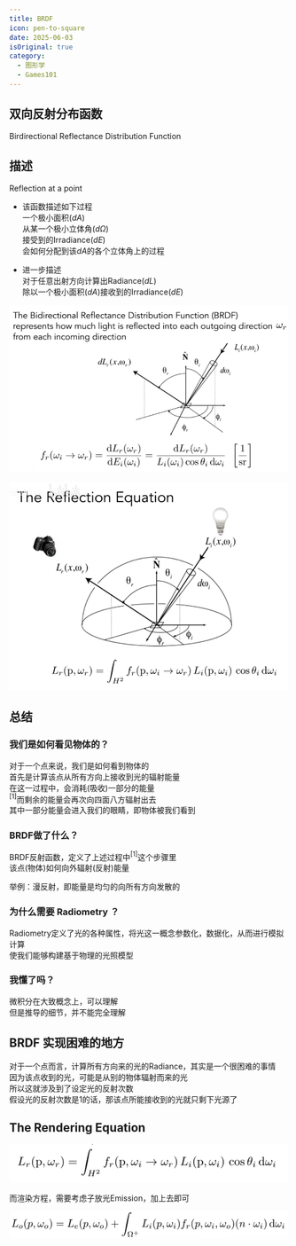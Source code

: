 ```yaml
---
title: BRDF
icon: pen-to-square
date: 2025-06-03
isOriginal: true
category:
  - 图形学
  - Games101
---
```


<!-- more -->

## 双向反射分布函数

Birdirectional Reflectance Distribution Function

## 描述

Reflection at a point

- 该函数描述如下过程  
一个极小面积($dA$)  
从某一个极小立体角($d\Omega$)  
接受到的Irradiance($dE$)  
会如何分配到该$dA$的各个立体角上的过程

- 进一步描述  
对于任意出射方向计算出Radiance($dL$)  
除以一个极小面积($dA$)接收到的Irradiance($dE$)  

![BRDF](./brdf/BRDF.png)

![Reflection Equation](./brdf/BRDF_Reflection_Equation.png)

## 总结

### 我们是如何看见物体的？

对于一个点来说，我们是如何看到物体的  
首先是计算该点从所有方向上接收到光的辐射能量  
在这一过程中，会消耗(吸收)一部分的能量  
$^{[1]}$而剩余的能量会再次向四面八方辐射出去  
其中一部分能量会进入我们的眼睛，即物体被我们看到

### BRDF做了什么？

BRDF反射函数，定义了上述过程中$^{[1]}$这个步骤里  
该点(物体)如何向外辐射(反射)能量

举例：漫反射，即能量是均匀的向所有方向发散的

### 为什么需要 Radiometry ？

Radiometry定义了光的各种属性，将光这一概念参数化，数据化，从而进行模拟计算  
使我们能够构建基于物理的光照模型


### 我懂了吗？

微积分在大致概念上，可以理解  
但是推导的细节，并不能完全理解

## BRDF 实现困难的地方

对于一个点而言，计算所有方向来的光的Radiance，其实是一个很困难的事情  
因为该点收到的光，可能是从别的物体辐射而来的光  
所以这就涉及到了设定光的反射次数  
假设光的反射次数是1的话，那该点所能接收到的光就只剩下光源了  


## The Rendering Equation

![Reflection Equation](./brdf/ReflectionEquation.png)

而渲染方程，需要考虑子放光Emission，加上去即可

![Rendering Equation](./brdf/RenderingEquation.png)